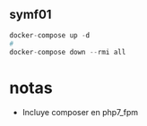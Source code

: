 ## symf01
```s
docker-compose up -d
#
docker-compose down --rmi all
```
# notas
- Incluye composer en php7_fpm

